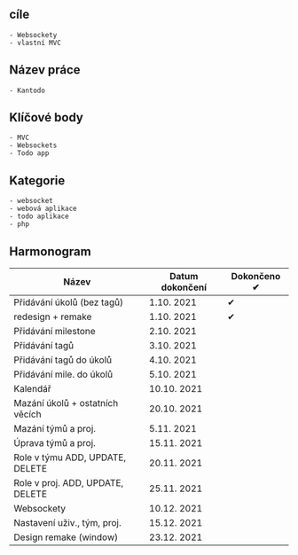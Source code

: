 ## cíle
    - Websockety
    - vlastní MVC
## Název práce
    - Kantodo
## Klíčové body
    - MVC
    - Websockets
    - Todo app
## Kategorie
    - websocket
    - webová aplikace
    - todo aplikace
    - php
## **Harmonogram**
|              Název              | Datum dokončení | Dokončeno ✔ |
| ------------------------------- | --------------- | --- |
| Přidávání úkolů (bez tagů)      |   1.10. 2021    |  ✔  |
| redesign + remake               |   1.10. 2021    |  ✔  |
| Přidávání milestone             |   2.10. 2021    |     |
| Přidávání tagů                  |   3.10. 2021    |     |
| Přidávání tagů do úkolů         |   4.10. 2021    |     |
| Přidávání mile. do úkolů        |   5.10. 2021    |     |
| Kalendář                        |   10.10. 2021   |     |
| Mazání úkolů + ostatních věcích |   20.10. 2021   |     |
| Mazání týmů a proj.             |   5.11. 2021    |     |
| Úprava týmů a proj.             |   15.11. 2021   |     |
| Role v týmu ADD, UPDATE, DELETE |   20.11. 2021   |     |
| Role v proj. ADD, UPDATE, DELETE|   25.11. 2021   |     |
| Websockety                      |   10.12. 2021   |     |
| Nastavení uživ., tým, proj.     |   15.12. 2021   |     |
| Design remake (window)          |   23.12. 2021   |     |
 